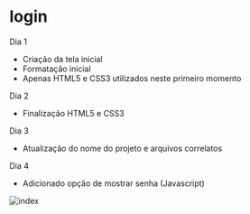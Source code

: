 # login
Dia 1

- Criação da tela inicial
- Formatação inicial
- Apenas HTML5 e CSS3 utilizados neste primeiro momento

Dia 2

- Finalização HTML5 e CSS3

Dia 3
- Atualização do nome do projeto e arquivos correlatos

Dia 4 

- Adicionado opção de mostrar senha (Javascript)

![index](https://user-images.githubusercontent.com/19177325/183798967-434e9c9a-59b8-4ae6-b24e-99e720e548aa.png)

